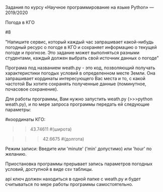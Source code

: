 Задания по курсу «Научное программирование на языке Python» — 2019/2020


Погода в КГО

#8

"Напишите сервис, который каждый час запрашивает какой-нибудь погодный ресурс о погоде в КГО и сохраняет информацию о текущей погоде и прогнозе.
Это задание может выполняться разными студентами, каждый должен выбрать свой источник данных о погоде"


Програма под названием weath.py - это код, позволяющий получать характеристики погодых условий в определенном месте Земли. Она запрашивает кординаты интересующего Вас места и то, с какой частотой Вы хотите сохранять полученные данные (поминутное, почасовое сохранение). 

Для работы программы, Вам нужно запустить weath.py (>>>python weath.py), и по мере запроса программы передать ей следующие параметры:

#координаты КГО:
>>43.74611 #(широта) 

>>>42.6675 #(долгота)

Режим записи:
Введите или 'minute' ('min' допустимо) или 'hour' по желанию.

Приостановка программы прерывает запись параметров погодных условий, доступной в виде csv таблицы.

api ключ должен находиться в одной папке с weath.py и будет считываться по мере работы программы самостоятельно.
